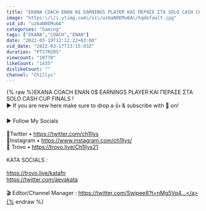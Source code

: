 ```yaml
---
title: "ΕΚΑΝΑ COACH ΕΝΑΝ 0$ EARNINGS PLAYER ΚΑΙ ΠΕΡΑΣΕ ΣΤΑ SOLO CASH CUP FINALS !"
image: "https:\/\/i.ytimg.com\/vi\/uz6aN0EMu6A\/hqdefault.jpg"
vid_id: "uz6aN0EMu6A"
categories: "Gaming"
tags: ["ΕΚΑΝΑ","COACH","ΕΝΑΝ"]
date: "2022-03-19T12:12:22+03:00"
vid_date: "2022-03-17T13:15:03Z"
duration: "PT27M20S"
viewcount: "10778"
likeCount: "1435"
dislikeCount: ""
channel: "Ch1llys"
---
```

{% raw %}ΕΚΑΝΑ COACH ΕΝΑΝ 0$ EARNINGS PLAYER ΚΑΙ ΠΕΡΑΣΕ ΣΤΑ SOLO CASH CUP FINALS ! <br />► If you are new here make sure to drop a 👍 &amp; subscribe with 🔔 on!<br /><br />► Follow My Socials<br /><br />📢Twitter  • <a rel="nofollow" target="blank" href="https://twitter.com/ch1llys">https://twitter.com/ch1llys</a><br />💌Instagram • <a rel="nofollow" target="blank" href="https://www.instagram.com/ch1llys/">https://www.instagram.com/ch1llys/</a><br />🔴 Trovo • <a rel="nofollow" target="blank" href="https://trovo.live/Ch1llys21">https://trovo.live/Ch1llys21</a><br /><br />KATA SOCIALS :<br /><br /><a rel="nofollow" target="blank" href="https://trovo.live/katafn">https://trovo.live/katafn</a><br /><a rel="nofollow" target="blank" href="https://twitter.com/aevakata">https://twitter.com/aevakata</a><br /><br />🎬 Editor/Channel Manager : <a rel="nofollow" target="blank" href="https://twitter.com/Swipee8?t=nMg5Vq4...">https://twitter.com/Swipee8?t=nMg5Vq4...</a>{% endraw %}
